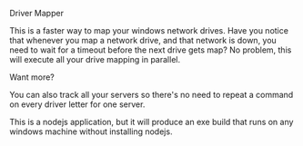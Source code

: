 Driver Mapper

This is a faster way to map your windows network drives. Have you notice that whenever you map a network drive, and that network is down, you need to wait for a timeout before the next drive gets map? No problem, this will execute all your drive mapping in parallel.

Want more?

You can also track all your servers so there's no need to repeat a command on every driver letter for one server.

This is a nodejs application, but it will produce an exe build that runs on any windows machine without installing nodejs.